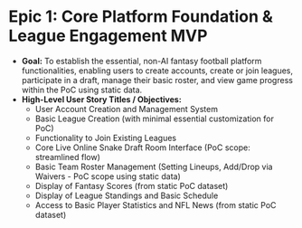 # Epic 1: Core Platform Foundation & League Engagement MVP

* **Goal:** To establish the essential, non-AI fantasy football platform functionalities, enabling users to create accounts, create or join leagues, participate in a draft, manage their basic roster, and view game progress within the PoC using static data.
* **High-Level User Story Titles / Objectives:**
    * User Account Creation and Management System
    * Basic League Creation (with minimal essential customization for PoC)
    * Functionality to Join Existing Leagues
    * Core Live Online Snake Draft Room Interface (PoC scope: streamlined flow)
    * Basic Team Roster Management (Setting Lineups, Add/Drop via Waivers - PoC scope using static data)
    * Display of Fantasy Scores (from static PoC dataset)
    * Display of League Standings and Basic Schedule
    * Access to Basic Player Statistics and NFL News (from static PoC dataset)